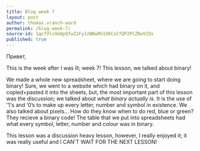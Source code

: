 ```yaml
---
title: Blog week 7
layout: post
author: thomas.vranch-ward
permalink: /blog-week-7/
source-id: 1qcfVlcXm8pQfwZ1Fy1zBNwRh1X6CsCfQP2PCZNxVIOs
published: true
---
```

Привет,

This is the week after I was ill; week 7! This lesson, we talked about binary!

We made a whole new spreadsheet, where we are going to start doing binary! Sure, we went to a website which had binary on it, and copied+pasted it into the sheets, but, the most important part of this lesson was the discussion; we talked about *what binary actually is*. It is the use of '1's and ‘0’s to make up every letter, number and symbol in existence. We also talked about pixels… How do they know when to do red, blue or green? They recieve a binary code! The table that we put into spreadsheets had what every symbol, letter, number and colour was in binary. 

This lesson was a discussion heavy lesson, however, I really enjoyed it; it was really useful and I CAN'T WAIT FOR THE NEXT LESSON!

